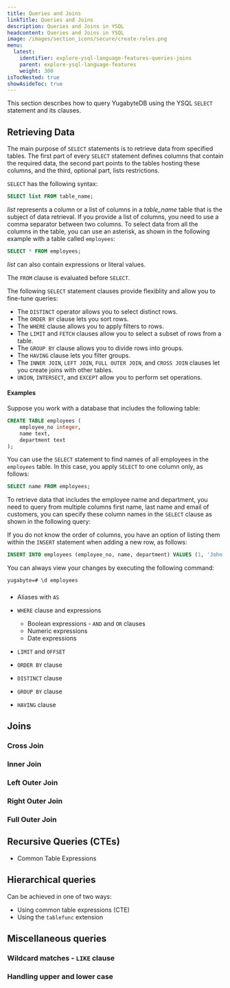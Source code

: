 ```yaml
---
title: Queries and Joins
linkTitle: Queries and Joins
description: Queries and Joins in YSQL
headcontent: Queries and Joins in YSQL
image: /images/section_icons/secure/create-roles.png
menu:
  latest:
    identifier: explore-ysql-language-features-queries-joins
    parent: explore-ysql-language-features
    weight: 300
isTocNested: true
showAsideToc: true
---
```


This section describes how to query YugabyteDB using the YSQL `SELECT` statement and its clauses.

## Retrieving Data

The main purpose of `SELECT` statements is to retrieve data from specified tables. The first part of every `SELECT` statement defines columns that contain the required data, the second part points to the tables hosting these columns, and the third, optional part, lists restrictions. 

`SELECT` has the following syntax:

```sql
SELECT list FROM table_name;
```

*list* represents a column or a list of columns in a *table_name* table that is the subject of data retrieval. If you provide a list of columns, you need to use a comma separator between two columns. To select data from all the columns in the table, you can use an asterisk, as shown in the following example with a table called `employees`:

```sql
SELECT * FROM employees;
```

*list* can also contain expressions or literal values.

The `FROM` clause is evaluated before `SELECT`.

The following `SELECT` statement clauses provide flexiblity and allow you to fine-tune queries:

- The `DISTINCT` operator allows you to select distinct rows. 
- The `ORDER BY` clause lets you sort rows.
- The `WHERE` clause allows you to apply filters to rows.
- The `LIMIT` and `FETCH` clauses allow you to select a subset of rows from a table. 
- The `GROUP BY` clause allows you to divide rows into groups. 
- The `HAVING` clause lets you filter groups.
- The `INNER JOIN`, `LEFT JOIN`, `FULL OUTER JOIN`, and `CROSS JOIN` clauses let you create joins with other tables.
- `UNION`, `INTERSECT`, and `EXCEPT` allow you to perform set operations. 

#### Examples

Suppose you work with a database that includes the following table:

```sql
CREATE TABLE employees (
    employee_no integer,
    name text,
    department text
);
```

You can use the `SELECT` statement to find names of all employees in the `employees` table. In this case, you apply `SELECT` to one column only, as follows:

```sql
SELECT name FROM employees;  
```

To retrieve data that includes the employee name and department, you need to query from multiple columns first name, last name and email of customers, you can specify these column names in the `SELECT` clause as shown in the following query:



If you do not know the order of columns, you have an option of listing them within the `INSERT`  statement when adding a new row, as follows: 

```sql
INSERT INTO employees (employee_no, name, department) VALUES (1, 'John Smith', 'Marketing');  
```

You can always view your changes by executing the following command:

```shell
yugabyte=# \d employees
```

### 









* Aliases with `AS`

* `WHERE` clause and expressions

  * Boolean expressions - `AND` and `OR` clauses
  * Numeric expressions
  * Date expressions

* `LIMIT` and `OFFSET`

* `ORDER BY` clause

* `DISTINCT` clause

* `GROUP BY` clause

* `HAVING` clause









## Joins


### Cross Join


### Inner Join


### Left Outer Join


### Right Outer Join


### Full Outer Join


## Recursive Queries (CTEs)

* Common Table Expressions

## Hierarchical queries

Can be achieved in one of two ways:

* Using common table expressions (CTE)
* Using the `tablefunc` extension


## Miscellaneous queries

### Wildcard matches - `LIKE` clause

### Handling upper and lower case